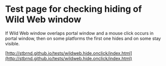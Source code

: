 Test page for checking hiding of Wild Web window
================================================

If Wild Web window overlaps portal window and a mouse click occurs in portal window, then on some platforms the first one hides and on some stay visible.

[http://stbrnd.github.io/tests/wildweb.hide.onclick/index.html](http://stbrnd.github.io/tests/wildweb.hide.onclick/index.html)
